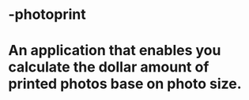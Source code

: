 # -photoprint
# An application that enables you calculate the dollar amount of printed photos base on photo size.
